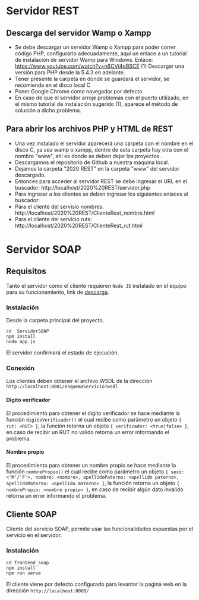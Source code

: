 # Servidor REST

## Descarga del servidor Wamp o Xampp

- Se debe descargar un servidor Wamp o Xampp para poder correr código PHP, configurarlo adecuadamente, aquí un enlace a un tutorial de instalación de servidor Wamp para Windows. Enlace: https://www.youtube.com/watch?v=n6CVi4pBSCE (1) Descargar una versión para PHP desde la 5.4.3 en adelante.
- Tener presente la carpeta en donde se guardará el servidor, se recomienda en el disco local C
- Poner Google Chrome como navegador por defecto
- En caso de que el servidor arroje problemas con el puerto utilizado, en el mismo tutorial de instalación sugerido (1), aparece el método de solución a dicho problema.

## Para abrir los archivos PHP y HTML de REST

- Una vez instalado el servidor aparecerá una carpeta con el nombre en el disco C, ya sea wamp o xampp, dentro de esta carpeta hay otra con el nombre "www", ahí es donde se deben dejar los proyectos.
- Descargamos el repositorio de Github a nuestra máquina local.
- Dejamos la carpeta "2020 REST" en la carpeta "www" del servidor descargado.
- Entonces para acceder al servidor REST se debe ingresar el URL en el buscador: http://localhost/2020%20REST/servidor.php
- Para ingresar a los clientes se deben ingresar los siguientes enlaces al buscador:
- Para el cliente del servisio nombres: http://localhost/2020%20REST/ClienteRest_nombre.html
- Para el cliente del servicio ruts: http://localhost/2020%20REST/ClienteRest_rut.html

# Servidor SOAP
## Requisitos
Tanto el servidor como el cliente requieren `Node JS` instalado en el equipo para su funcionamiento, link de [descarga](https://nodejs.org/es/download/).

### Instalación
Desde la carpeta principal del proyecto.
```
cd  ServidorSOAP  
npm install  
node app.js
```
El servidor confirmará el estado de ejecución.
### Conexión
Los clientes deben obtener el archivo WSDL de la dirección `http://localhost:8001/esquemaServicio?wsdl`
#### Digito verificador
El procedimiento para obtener el digito verificador se hace mediante la función `digitoVerificador()` el cual recibe como parámetro un objeto `{ rut: <RUT> }`, la función retorna un objeto `{ verificador: <true|false> }`, en caso de recibir un RUT no valido retorna un error informando el problema.
#### Nombre propio
El procedimiento para obtener un nombre propio se hace mediante la función `nombrePropio()` el cual recibe como parámetro un objeto `{ sexo: <'M'/'F'>, nombre: <nombre>, apellidoPaterno: <apellido paterno>, apellidoMaterno: <apellido materno> }`, la función retorna un objeto `{ nombrePropio: <nombre propio> }`, en caso de recibir algún dato invalido retorna un error informando el problema.
## Cliente SOAP
Cliente del servicio SOAP, permite usar las funcionalidades expuestas por el servicio en el servidor.
### Instalación
```
cd frontend_soap
npm install
npm run serve
```
El cliente viene por defecto configurado para levantar la pagina web en la dirección `http://localhost:8080/ `
